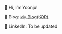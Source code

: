 👋 Hi, I’m Yoonju!


🌟 Blog: [My Blog(KOR)](https://blog.naver.com/emma_c__)

🌟 LinkedIn: To be updated

<!---
yjecho/yjecho is a ✨ special ✨ repository because its `README.md` (this file) appears on your GitHub profile.
You can click the Preview link to take a look at your changes.
--->
